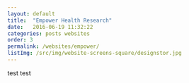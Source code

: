 ```yaml
---
layout: default
title:  "Empower Health Research"
date:   2016-06-19 11:32:22
categories: posts websites
order: 3
permalink: /websites/empower/
listImg: /src/img/website-screens-square/designstor.jpg
---
```

test test